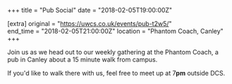 +++
title = "Pub Social"
date = "2018-02-05T19:00:00Z"

[extra]
original = "https://uwcs.co.uk/events/pub-t2w5/"    
end_time = "2018-02-05T21:00:00Z"
location = "Phantom Coach, Canley"
+++

Join us as we head out to our weekly gathering at the Phantom Coach, a pub in Canley about a 15 minute walk from campus.

  

If you'd like to walk there with us, feel free to meet up at 7**pm** outside DCS.

